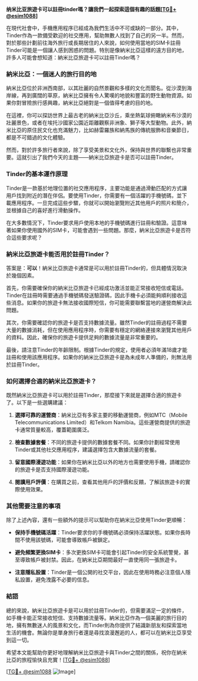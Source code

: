 **纳米比亚旅遊卡可以註冊tinder嗎？讓我們一起探索這個有趣的話題[[TG💪+ @esim1088](https://t.me/s/esim1088)]**

在現代社會中，手機應用程序已經成為我們生活中不可或缺的一部分。其中，Tinder作為一款備受歡迎的社交應用，幫助無數人找到了自己的另一半。然而，對於那些計劃前往海外旅行或長期居住的人來說，如何使用當地的SIM卡註冊Tinder可能是一個讓人感到困惑的問題。特別是像納米比亞這樣的遠方目的地，許多人可能會想知道：納米比亞旅遊卡可以註冊Tinder嗎？

### 納米比亞：一個迷人的旅行目的地

納米比亞位於非洲西南部，以其壯麗的自然景觀和多樣的文化而聞名。從沙漠到海岸線，再到廣闊的草原，納米比亞擁有令人驚嘆的地貌和豐富的野生動物資源。如果你對冒險旅行感興趣，納米比亞絕對是一個值得考慮的目的地。

在這裡，你可以探訪世界上最古老的納米比亞沙丘，乘坐熱氣球俯瞰納米布沙漠的壯麗景色，或者在埃托沙國家公園近距離觀察非洲象、獅子等大型動物。此外，納米比亞的原住民文化也充滿魅力，比如赫雷羅族和納馬族的傳統服飾和音樂節日，都是不可錯過的文化體驗。

然而，對於許多旅行者來說，除了享受美景和文化外，保持與世界的聯繫也非常重要。這就引出了我們今天的主題——納米比亞旅遊卡是否可以註冊Tinder。

### Tinder的基本運作原理

Tinder是一款基於地理位置的社交應用程序，主要功能是通過滑動匹配的方式讓用戶找到附近的潛在伴侶。要使用Tinder，你需要有一個活躍的手機號碼，並下載應用程序。一旦完成這些步驟，你就可以開始瀏覽附近其他用戶的照片和簡介，並根據自己的喜好進行滑動操作。

在大多數情況下，Tinder要求用戶使用本地的手機號碼進行註冊和驗證。這意味著如果你使用國外的SIM卡，可能會遇到一些問題。那麼，納米比亞旅遊卡是否符合這些要求呢？

### 納米比亞旅遊卡能否用於註冊Tinder？

答案是：**可以**！納米比亞旅遊卡通常是可以用於註冊Tinder的，但具體情況取決於幾個因素。

首先，你需要確保你的納米比亞旅遊卡已經成功激活並能正常接收短信或電話。Tinder在註冊時需要通過手機號碼發送驗證碼，因此手機卡必須能夠順利接收這些消息。如果你的旅遊卡無法接收國際短信，你可能需要聯繫當地的運營商解決此問題。

其次，你需要確認你的旅遊卡是否支持數據流量。雖然Tinder的註冊過程不需要大量的數據消耗，但在使用應用程序時，你需要有穩定的網絡連接來瀏覽其他用戶的資料。因此，確保你的旅遊卡提供足夠的數據流量是非常重要的。

最後，請注意Tinder的年齡限制。根據Tinder的規定，使用者必須年滿18歲才能註冊和使用該應用程序。如果你的納米比亞旅遊卡是為未成年人準備的，則無法用於註冊Tinder。

### 如何選擇合適的納米比亞旅遊卡？

既然納米比亞旅遊卡可以用於註冊Tinder，那麼接下來就是選擇合適的旅遊卡了。以下是一些選購建議：

1. **選擇可靠的運營商**：納米比亞有多家主要的移動運營商，例如MTC（Mobile Telecommunications Limited）和Telkom Namibia。這些運營商提供的旅遊卡通常質量較高，覆蓋範圍廣泛。

2. **檢查數據套餐**：不同的旅遊卡提供的數據套餐不同。如果你計劃經常使用Tinder或其他社交應用程序，建議選擇包含大數據流量的套餐。

3. **留意國際漫遊功能**：如果你在納米比亞以外的地方也需要使用手機，請確認你的旅遊卡是否支持國際漫遊功能。

4. **閱讀用戶評價**：在購買之前，查看其他用戶的評價和反饋，了解該旅遊卡的實際使用效果。

### 其他需要注意的事項

除了上述內容，還有一些額外的提示可以幫助你在納米比亞使用Tinder更順暢：

- **保持手機號碼活躍**：Tinder要求你的手機號碼必須保持活躍狀態。如果你長時間不使用該號碼，可能會導致帳戶被鎖定。
  
- **避免頻繁更換SIM卡**：多次更換SIM卡可能會引起Tinder的安全系統警覺，甚至導致帳戶被封禁。因此，在納米比亞期間最好一直使用同一張旅遊卡。

- **注意隱私設置**：Tinder是一個公開的社交平台，因此在使用時務必注意個人隱私設置，避免洩露不必要的信息。

### 結語

總的來說，納米比亞旅遊卡是可以用於註冊Tinder的，但需要滿足一定的條件，如手機卡能正常接收短信、支持數據流量等。納米比亞作為一個美麗的旅行目的地，擁有無數迷人的風景和文化，而Tinder則為你提供了結識新朋友和探索當地生活的機會。無論你是單身旅行者還是尋找浪漫邂逅的人，都可以在納米比亞享受到這一切。

希望本文能幫助你更好地理解納米比亞旅遊卡與Tinder之間的關係，祝你在納米比亞的旅程愉快且充實！[[TG💪+ @esim1088](https://t.me/s/esim1088)] 

[[TG💪+ @esim1088](https://t.me/s/esim1088) ![Image](https://i.postimg.cc/4NQfJmqS/Snipaste-2025-05-13-00-14-12.png)]